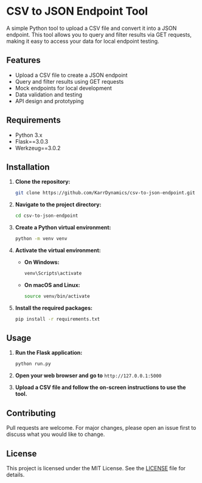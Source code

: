 # CSV to JSON Endpoint Tool

A simple Python tool to upload a CSV file and convert it into a JSON endpoint. This tool allows you to query and filter results via GET requests, making it easy to access your data for local endpoint testing.

## Features

- Upload a CSV file to create a JSON endpoint
- Query and filter results using GET requests
- Mock endpoints for local development
- Data validation and testing
- API design and prototyping

## Requirements

- Python 3.x
- Flask==3.0.3
- Werkzeug==3.0.2

## Installation

1. **Clone the repository:**

    ```bash
    git clone https://github.com/KarrDynamics/csv-to-json-endpoint.git
    ```

2. **Navigate to the project directory:**

    ```bash
    cd csv-to-json-endpoint
    ```

3. **Create a Python virtual environment:**

    ```bash
    python -m venv venv
    ```

4. **Activate the virtual environment:**

    - **On Windows:**

        ```bash
        venv\Scripts\activate
        ```

    - **On macOS and Linux:**

        ```bash
        source venv/bin/activate
        ```

5. **Install the required packages:**

    ```bash
    pip install -r requirements.txt
    ```

## Usage

1. **Run the Flask application:**

    ```bash
    python run.py
    ```

2. **Open your web browser and go to** `http://127.0.0.1:5000`

3. **Upload a CSV file and follow the on-screen instructions to use the tool.**

## Contributing

Pull requests are welcome. For major changes, please open an issue first to discuss what you would like to change.

## License

This project is licensed under the MIT License. See the [LICENSE](LICENSE) file for details.

